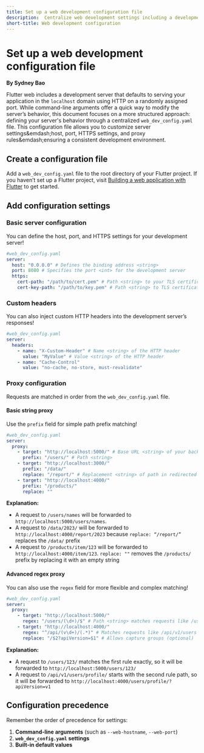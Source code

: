 ```yaml
---
title: Set up a web development configuration file
description:  Centralize web development settings including a development proxy
short-title: Web development configuration
---
```


# Set up a web development configuration file
**By Sydney Bao** 

Flutter web includes a development server that defaults to
serving your application in the `localhost` domain using HTTP
on a randomly assigned port. While command-line arguments offer
a quick way to modify the server’s behavior,
this document focuses on a more structured approach:
defining your server's behavior through a centralized `web_dev_config.yaml` file.
This configuration file allows you to customize server settings&emdash;host, port, HTTPS settings,
and proxy rules&emdash;ensuring a consistent development environment.

## Create a configuration file

Add a `web_dev_config.yaml` file to the root directory of your Flutter project.
If you haven’t set up a Flutter project,
visit [Building a web application with Flutter][] to get started.

[Building a web application with Flutter]: /platform-integration/web/building

## Add configuration settings

### Basic server configuration

You can define the host, port, and HTTPS settings for your development server!

```yaml
#web_dev_config.yaml
server:
  host: "0.0.0.0" # Defines the binding address <string> 
  port: 8080 # Specifies the port <int> for the development server 
  https: 
    cert-path: "/path/to/cert.pem" # Path <string> to your TLS certificate 
    cert-key-path: "/path/to/key.pem" # Path <string> to TLS certificate key
```

### Custom headers

You can also inject custom HTTP headers into the development server’s responses!

```yaml
#web_dev_config.yaml
server:
  headers: 
    - name: "X-Custom-Header" # Name <string> of the HTTP header
      value: "MyValue" # Value <string> of the HTTP header
    - name: "Cache-Control"
      value: "no-cache, no-store, must-revalidate"
```

### Proxy configuration

Requests are matched in order from the `web_dev_config.yaml` file. 

#### Basic string proxy

Use the `prefix` field for simple path prefix matching!

```yaml
#web_dev_config.yaml
server: 
  proxy: 
    - target: "http://localhost:5000/" # Base URL <string> of your backend
      prefix: "/users/" # Path <string>
    - target: "http://localhost:3000/"
      prefix: "/data/"
      replace: "/report/" # Replacement <string> of path in redirected URL (optional)
    - target: "http://localhost:4000/"
      prefix: "/products/"
      replace: "" 
```

**Explanation:** 

* A request to `/users/names` will be forwarded to `http://localhost:5000/users/names`.   
* A request to `/data/2023/` will be forwarded to `http://localhost:4000/report/2023` because `replace: “/report/”` replaces the `/data/` prefix
* A request to `/products/item/123` will be forwarded to `http://localhost:4000/item/123`. `replace: ""` removes the `/products/` prefix by replacing it with an empty string  

#### Advanced regex proxy

You can also use the `regex` field for more flexible and complex matching! 

```yaml
#web_dev_config.yaml
server:
  proxy:
    - target: "http://localhost:5000/" 
      regex: "/users/(\d+)/$" # Path <string> matches requests like /users/123/ 
    - target: "http://localhost:4000/"
      regex: "^/api/(v\d+)/(.*)" # Matches requests like /api/v1/users
      replace: "/$2?apiVersion=$1" # Allows capture groups (optional)
```

**Explanation:** 

* A request to `/users/123/` matches the first rule exactly, so it will be forwarded to `http://localhost:5000/users/123/`  
* A request to `/api/v1/users/profile/` starts with the second rule path, so it will be forwarded to `http://localhost:4000/users/profile/?apiVersion=v1`

## Configuration precedence

Remember the order of precedence for settings:

1. **Command-line arguments** (such as `--web-hostname`, `--web-port`)  
2. **`web_dev_config.yaml` settings**  
3. **Built-in default values**